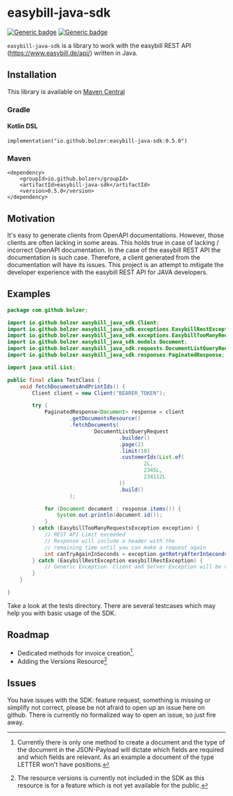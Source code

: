 # easybill-java-sdk
[![Generic badge](https://img.shields.io/badge/Version-0.5.0-important.svg)]()
[![Generic badge](https://img.shields.io/badge/JDK-17-important.svg)]()


`easybill-java-sdk` is a library to work with the easybill REST API (https://www.easybill.de/api/) written in Java.

## Installation
This library is available on [Maven Central](https://central.sonatype.com/artifact/io.github.bolzer/easybill-java-sdk)

### Gradle

#### Kotlin DSL 
```
implementation("io.github.bolzer:easybill-java-sdk:0.5.0")
```

### Maven
```
<dependency>
    <groupId>io.github.bolzer</groupId>
    <artifactId>easybill-java-sdk</artifactId>
    <version>0.5.0</version>
</dependency>
```

## Motivation
It's easy to generate clients from OpenAPI documentations. However, those clients are often lacking in some areas.
This holds true in case of lacking / incorrect OpenAPI documentation. In the case of the easybill REST API the documentation
is such case. Therefore, a client generated from the documentation will have its issues. This project is an attempt to mitigate
the developer experience with the easybill REST API for JAVA developers.

## Examples
```java
package com.github.bolzer;

import io.github.bolzer.easybill_java_sdk.Client;
import io.github.bolzer.easybill_java_sdk.exceptions.EasybillRestException;
import io.github.bolzer.easybill_java_sdk.exceptions.EasybillTooManyRequestsException;
import io.github.bolzer.easybill_java_sdk.models.Document;
import io.github.bolzer.easybill_java_sdk.requests.DocumentListQueryRequest;
import io.github.bolzer.easybill_java_sdk.responses.PaginatedResponse;

import java.util.List;

public final class TestClass {
    void fetchDocumentsAndPrintIds() {
        Client client = new Client("BEARER_TOKEN");

        try {
            PaginatedResponse<Document> response = client
                    .getDocumentsResource()
                    .fetchDocuments(
                            DocumentListQueryRequest
                                    .builder()
                                    .page(2)
                                    .limit(10)
                                    .customerIds(List.of(
                                            2L,
                                            2345L,
                                            234112L
                                    ))
                                    .build()
                    );

            for (Document document : response.items()) {
                System.out.println(document.id());
            }
        } catch (EasybillTooManyRequestsException exception) {
            // REST API Limit exceeded
            // Response will include a header with the 
            // remaining time until you can make a request again
            int canTryAgainInSeconds = exception.getRetryAfterInSeconds();
        } catch (EasybillRestException easybillRestException) {
            // Generic Exception. Client and Server Exception will be caught.
        }
    }

}
```

Take a look at the tests directory. There are several testcases which may help you with basic usage of
the SDK.

## Roadmap
- Dedicated methods for invoice creation[^1].
- Adding the Versions Resource[^2]

[^1]: Currently there is only one method to create a document and the type of the document in the JSON-Payload will dictate which fields are required and which fields are relevant. As an example a document of the type LETTER won't have positions. 
[^2]: The resource versions is currently not included in the SDK as this resource is for a feature which is not yet available for the public.

## Issues
You have issues with the SDK: feature request, something is missing or simplify not correct, please be not afraid
to open up an issue here on github. There is currently no formalized way to open an issue, so just fire 
away.
